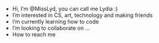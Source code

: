 -  Hi, I’m @MissLyd, you can call me Lydia :) 
-  I’m interested in CS, art, technology and making friends
-  I’m currently learning how to code
-  I’m looking to collaborate on ...
-  How to reach me 
  

<!---
MissLyd/MissLyd is a ✨ special ✨ repository because its `README.md` (this file) appears on your GitHub profile.
You can click the Preview link to take a look at your changes.
--->
